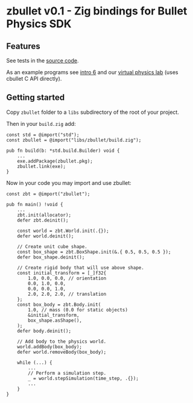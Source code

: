 # zbullet v0.1 - Zig bindings for Bullet Physics SDK

## Features

See tests in the [source code](https://github.com/michal-z/zig-gamedev/blob/main/libs/zbullet/src/zbullet.zig).

As an example programs see [intro 6](https://github.com/michal-z/zig-gamedev/blob/main/samples/intro/src/intro6.zig) and our [virtual physics lab](https://github.com/michal-z/zig-gamedev/tree/main/samples/bullet_physics_test) (uses cbullet C API directly).

## Getting started

Copy `zbullet` folder to a `libs` subdirectory of the root of your project.

Then in your `build.zig` add:

```zig
const std = @import("std");
const zbullet = @import("libs/zbullet/build.zig");

pub fn build(b: *std.build.Builder) void {
    ...
    exe.addPackage(zbullet.pkg);
    zbullet.link(exe);
}
```

Now in your code you may import and use zbullet:

```zig
const zbt = @import("zbullet");

pub fn main() !void {
    ...
    zbt.init(allocator);
    defer zbt.deinit();

    const world = zbt.World.init(.{});
    defer world.deinit();

    // Create unit cube shape.
    const box_shape = zbt.BoxShape.init(&.{ 0.5, 0.5, 0.5 });
    defer box_shape.deinit();

    // Create rigid body that will use above shape.
    const initial_transform = [_]f32{
        1.0, 0.0, 0.0, // orientation
        0.0, 1.0, 0.0,
        0.0, 0.0, 1.0,
        2.0, 2.0, 2.0, // translation
    };
    const box_body = zbt.Body.init(
        1.0, // mass (0.0 for static objects)
        &initial_transform,
        box_shape.asShape(),
    );
    defer body.deinit();

    // Add body to the physics world.
    world.addBody(box_body);
    defer world.removeBody(box_body);

    while (...) {
        ...
        // Perform a simulation step.
        _ = world.stepSimulation(time_step, .{});
        ...
    }
}
```
